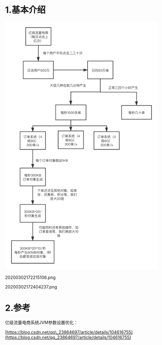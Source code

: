 # 1.基本介绍

![](/static/image/20200302172327547.png)

20200302172215106.png

20200302172404237.png

# 2.参考

亿级流量电商系统JVM参数设置优化：

[https://blog.csdn.net/qq\_23864697/article/details/104616755](https://blog.csdn.net/qq_23864697/article/details/104616755)

